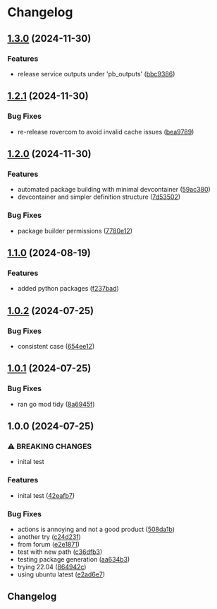 # Changelog

## [1.3.0](https://github.com/VU-ASE/rovercom/compare/v1.2.1...v1.3.0) (2024-11-30)


### Features

* release service outputs under 'pb_outputs' ([bbc9386](https://github.com/VU-ASE/rovercom/commit/bbc9386d5ea5af2fb3009e6b7b5697e2274a8a76))

## [1.2.1](https://github.com/VU-ASE/rovercom/compare/v1.2.0...v1.2.1) (2024-11-30)


### Bug Fixes

* re-release rovercom to avoid invalid cache issues ([bea9789](https://github.com/VU-ASE/rovercom/commit/bea9789dabd7052c6c5fb66291f715f30d7fdd1a))

## [1.2.0](https://github.com/VU-ASE/rovercom/compare/v1.1.0...v1.2.0) (2024-11-30)


### Features

* automated package building with minimal devcontainer ([59ac380](https://github.com/VU-ASE/rovercom/commit/59ac380de51e38b7212ec39a27f81097c303e7dc))
* devcontainer and simpler definition structure ([7d53502](https://github.com/VU-ASE/rovercom/commit/7d53502a402bf8ec96c0ad63675d0a3ff4f3252d))


### Bug Fixes

* package builder permissions ([7780e12](https://github.com/VU-ASE/rovercom/commit/7780e1279933da9af7e7c81b657b23cd76639318))

## [1.1.0](https://github.com/VU-ASE/rovercom/compare/v1.0.2...v1.1.0) (2024-08-19)


### Features

* added python packages ([f237bad](https://github.com/VU-ASE/rovercom/commit/f237bad21f272d03a9113e9b623f8e3d2e942cce))

## [1.0.2](https://github.com/VU-ASE/rovercom/compare/v1.0.1...v1.0.2) (2024-07-25)


### Bug Fixes

* consistent case ([654ee12](https://github.com/VU-ASE/rovercom/commit/654ee12ca4580e53b1d5da17375b541a77528942))

## [1.0.1](https://github.com/VU-ASE/rovercom/compare/v1.0.0...v1.0.1) (2024-07-25)


### Bug Fixes

* ran go mod tidy ([8a6945f](https://github.com/VU-ASE/rovercom/commit/8a6945f8f79851239f12c483648b86672222cfc1))

## 1.0.0 (2024-07-25)


### ⚠ BREAKING CHANGES

* inital test

### Features

* inital test ([42eafb7](https://github.com/VU-ASE/rovercom/commit/42eafb7b04aa6aefb39fec14fffa2717e1ab775a))


### Bug Fixes

* actions is annoying and not a good product ([508da1b](https://github.com/VU-ASE/rovercom/commit/508da1b4eeefe5a1f239a220e5fbec6363120ffd))
* another try ([c24d23f](https://github.com/VU-ASE/rovercom/commit/c24d23f6c433d99dc79f7dfffbf26a62e09c2379))
* from forum ([e2e1871](https://github.com/VU-ASE/rovercom/commit/e2e1871ed4411d59ed778df761d3da54af1c08f7))
* test with new path ([c36dfb3](https://github.com/VU-ASE/rovercom/commit/c36dfb336a6a1df5c46d8b4553a825e40d8474df))
* testing package generation ([aa634b3](https://github.com/VU-ASE/rovercom/commit/aa634b390c2593830a1fe43fb68b027cab9717f0))
* trying 22.04 ([864942c](https://github.com/VU-ASE/rovercom/commit/864942cdfdd5a5a2a670720310e8362bedcf234f))
* using ubuntu latest ([e2ad6e7](https://github.com/VU-ASE/rovercom/commit/e2ad6e733960fd6e03182500855a025f6fb091fa))

## Changelog
